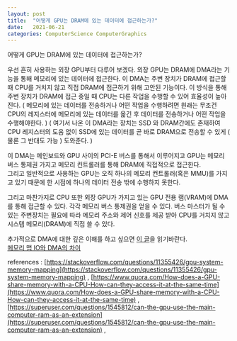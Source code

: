 ```yaml
---
layout: post
title:  "어떻게 GPU는 DRAM에 있는 데이터에 접근하는가?"
date:   2021-06-21
categories: ComputerScience ComputerGraphics
---
```


어떻게 GPU는 DRAM에 있는 데이터에 접근하는가?  

우선 흔히 사용하는 외장 GPU부터 다루어 보겠다. 외장 GPU는 DRAM에 DMA라는 기능을 통해 메모리에 있는 데이터에 접근한다. 이 DMA는 주변 장치가 DRAM에 접근할 때 CPU를 거치지 않고 직접 DRAM에 접근하기 위해 고안된 기능이다. 이 방식을 통해 주변 장치가 DRAM에 접근 중일 때 CPU는 다른 작업을 수행할 수 있어 효율성이 높아진다. ( 메모리에 있는 데이터를 전송하거나 어떤 작업을 수행하려면 원래는 무조건 CPU의 레지스터에 메모리에 있는 데이터를 옮긴 후 데이터를 전송하거나 어떤 작업을 수행해야한다. ) ( 여기서 나온 이 DMA라는 장치는 SSD 와 DRAM간에도 존재하여 CPU 레지스터의 도움 없이 SSD에 있는 데이터를 곧 바로 DRAM으로 전송할 수 있게 ( 물론 그 반대도 가능 ) 도와준다. )                     

이 DMA는 메인보드와 GPU 사이의 PCI-E 버스를 통해서 이루어지고 GPU는 메모리 버스 통제권 가지고 메모리 컨트롤러를 통해 DRAM에 직접적으로 접근한다.       
그리고 일반적으로 사용하는 GPU는 오직 하나의 메모리 컨트롤러(혹은 MMU)를 가지고 있기 때문에 한 시점에 하나의 데이터 전송 밖에 수행하지 못한다.        

그리고 마찬가지로 CPU 또한 외장 GPU가 가지고 있는 GPU 전용 램(VRAM)에 DMA를 통해 접근할 수 있다.
각각 메모리 버스 통제권을 얻을 수 있다. 버스 마스터가 될 수 있는 주변장치는 필요에 따라 메모리 주소와 제어 신호를 제공 받아 CPU를 거치지 않고 시스템 메모리(DRAM)에 직접 쓸 수 있다.         

추가적으로 DMA에 대한 깊은 이해를 하고 싶으면 [이 글](https://sungjjinkang.github.io/computerscience/2021/09/26/IO_System.html)을 읽기바란다.            
[메모리 맵 IO와 DMA의 차이](https://stackoverflow.com/questions/3851677/what-is-the-difference-between-dma-and-memory-mapped-io)        


references : [https://stackoverflow.com/questions/11355426/gpu-system-memory-mapping](https://stackoverflow.com/questions/11355426/gpu-system-memory-mapping)  ,  [https://www.quora.com/How-does-a-GPU-share-memory-with-a-CPU-How-can-they-access-it-at-the-same-time](https://www.quora.com/How-does-a-GPU-share-memory-with-a-CPU-How-can-they-access-it-at-the-same-time)  ,  [https://superuser.com/questions/1545812/can-the-gpu-use-the-main-computer-ram-as-an-extension](https://superuser.com/questions/1545812/can-the-gpu-use-the-main-computer-ram-as-an-extension)  ,  
